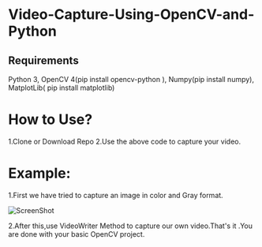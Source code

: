 # Video-Capture-Using-OpenCV-and-Python

## Requirements
Python 3, OpenCV 4(pip install opencv-python ), Numpy(pip install numpy), MatplotLib( pip install matplotlib)

# How to Use?

1.Clone or Download Repo
2.Use the above code to capture your video.

# Example:
1.First we have tried to capture an image in color and Gray format.

![ScreenShot](C:/Desktop/Capture.jpg)


2.After this,use VideoWriter Method to capture our own video.That's it .You are done with your basic OpenCV project. 




